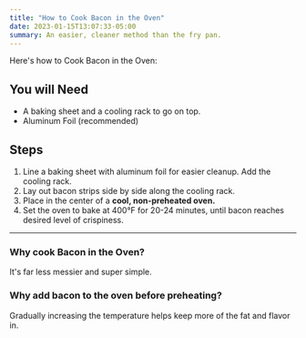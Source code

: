 ```yaml
---
title: "How to Cook Bacon in the Oven"
date: 2023-01-15T13:07:33-05:00
summary: An easier, cleaner method than the fry pan.
---
```


Here's how to Cook Bacon in the Oven:

## You will Need

- A baking sheet and a cooling rack to go on top.
- Aluminum Foil (recommended)

## Steps

1. Line a baking sheet with aluminum foil for easier cleanup. Add the cooling rack.
1. Lay out bacon strips side by side along the cooling rack.
1. Place in the center of a **cool, non-preheated oven.**
1. Set the oven to bake at 400°F for 20-24 minutes, until bacon reaches desired level of crispiness.

---

### Why cook Bacon in the Oven?

It's far less messier and super simple.

### Why add bacon to the oven before preheating?

Gradually increasing the temperature helps keep more of the fat and flavor in.
